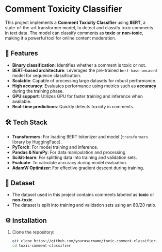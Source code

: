 # Comment Toxicity Classifier

This project implements a **Comment Toxicity Classifier** using **BERT**, a state-of-the-art transformer model, to detect and classify toxic comments in text data. The model can classify comments as **toxic** or **non-toxic**, making it a powerful tool for online content moderation.

## 🚀 Features

- **Binary classification**: Identifies whether a comment is toxic or not.
- **BERT-based architecture**: Leverages the pre-trained `bert-base-uncased` model for sequence classification.
- **Scalable**: Capable of processing large datasets for robust performance.
- **High accuracy**: Evaluates performance using metrics such as **accuracy** during the training phase.
- **GPU support**: Utilizes GPU for faster training and inference when available.
- **Real-time predictions**: Quickly detects toxicity in comments.

## 🛠️ Tech Stack

- **Transformers**: For loading BERT tokenizer and model (`transformers` library by HuggingFace).
- **PyTorch**: For model training and inference.
- **Pandas & NumPy**: For data manipulation and processing.
- **Scikit-learn**: For splitting data into training and validation sets.
- **Evaluate**: To calculate accuracy during model evaluation.
- **AdamW Optimizer**: For effective gradient descent during training.

## 📁 Dataset

- The dataset used in this project contains comments labeled as **toxic** or **non-toxic**.
- The dataset is split into training and validation sets using an 80/20 ratio.

## ⚙️ Installation

1. Clone the repository:
   ```bash
   git clone https://github.com/yourusername/toxic-comment-classifier.git
   cd toxic-comment-classifier
